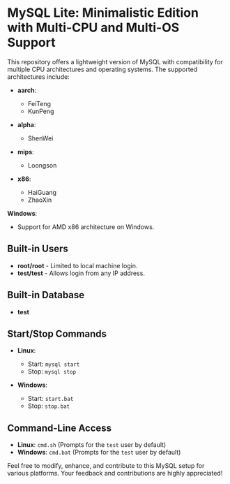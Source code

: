 # MySQL Lite: Minimalistic Edition with Multi-CPU and Multi-OS Support

This repository offers a lightweight version of MySQL with compatibility for multiple CPU architectures and operating systems. The supported architectures include:

- **aarch**:
  - FeiTeng
  - KunPeng

- **alpha**:
  - ShenWei

- **mips**:
  - Loongson

- **x86**:
  - HaiGuang
  - ZhaoXin

**Windows**:
  - Support for AMD x86 architecture on Windows.

## Built-in Users

- **root/root** - Limited to local machine login.
- **test/test** - Allows login from any IP address.

## Built-in Database

- **test**

## Start/Stop Commands

- **Linux**:
  - Start: `mysql start`
  - Stop: `mysql stop`

- **Windows**:
  - Start: `start.bat`
  - Stop: `stop.bat`

## Command-Line Access

- **Linux**: `cmd.sh` (Prompts for the `test` user by default)
- **Windows**: `cmd.bat` (Prompts for the `test` user by default)

Feel free to modify, enhance, and contribute to this MySQL setup for various platforms. Your feedback and contributions are highly appreciated!

